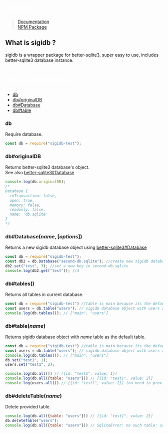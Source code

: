 # <a name="title" style="color: white">sigidb</a>


> [Documentation](#docs)<br>
> [NPM Package](https://www.npmjs.com/package/sigidb-test)


 ## What is sigidb ?
 sigidb is a wrapper package for better-sqlite3, super easy to use, includes better-sqlite3 database instance.


# <a name="docs" style="color: white">Documentation</a>

- [db](#db)
- [db#originalDB](#db#originalDB)
- [db#Database](#db#Databasename-options)
- [db#table](db#tablename)

### db
Require database.
```js
const db = require("sigidb-test");
```

### db#originalDB

Returns better-sqlite3 database's object.<br>
See also [better-sqlite3#Database](https://github.com/JoshuaWise/better-sqlite3/blob/master/docs/api.md#class-database)
```js
console.log(db.originalDB);
/*
Database {
  inTransaction: false,
  open: true,
  memory: false,
  readonly: false,
  name: 'db.sqlite'
}
*/
```

### db#Database(*name*, [*options*])
Returns a new sigidb database object using [better-sqlite3#Database](https://github.com/JoshuaWise/better-sqlite3/blob/master/docs/api.md#class-database)

```js
const db = require("sigidb-test");
const db2 = db.Database("second-db.sqlite"); //create new sigidb database object on second-db.sqlite, if the file does not exists, better-sqlite3 will create it for you.
db2.set("test", 3); //set a new key in second-db.sqlite
console.log(db2.get("test")); //3
```

### db#tables()
Returns all tables in current database.

```js
const db = require("sigidb-test") //table is main because its the default table.
const users = db.table("users"); // sigidb database object with users as its default table (creates the table if not exists).
console.log(db.tables()); // ["main", "users"]
```

### db#table(*name*)
Returns sigidb database object with *name* table as the default table.<br>

```js
const db = require("sigidb-test") //table is main because its the default table.
const users = db.table("users"); // sigidb database object with users as its default table (creates the table if not exists).
console.log(db.tables()); // ["main", "users"]
db.set("test1", 1);
users.set("test1", 2);

console.log(db.all()) // [{id: "test1", value: 1}]
console.log(db.all({table: "users"})) // [{id: "test1", value: 2}]
console.log(users.all()) // [{id: "test1", value: 2}] (no need to provide a table because its the default table for 'users' object)
```

### db#deleteTable(*name*)
Delete provided table.
```js
console.log(db.all({table: "users"})) // [{id: "test1", value: 2}]
db.deleteTable("users");
console.log(db.all({table: "users"})) // SqliteError: no such table: users
```